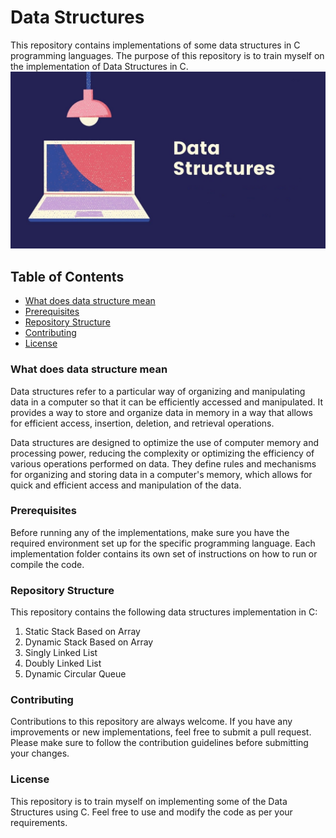 # Data Structures
This repository contains implementations of some data structures in C programming languages. The purpose of this repository is to train myself on the implementation of Data Structures in C.
![Header image](https://github.com/MohamedGalal-2/Data-Structures/blob/main/Header.jpg)

## Table of Contents
- [What does data structure mean](#What-does-data-structure-mean)
- [Prerequisites](#Prerequisites)
- [Repository Structure](#Repository-Structure)
- [Contributing](#Contributing)
- [License](#License)

### What does data structure mean
Data structures refer to a particular way of organizing and manipulating data in a computer so that it can be efficiently accessed and manipulated. It provides a way to store and organize data in memory in a way that allows for efficient access, insertion, deletion, and retrieval operations.

Data structures are designed to optimize the use of computer memory and processing power, reducing the complexity or optimizing the efficiency of various operations performed on data. They define rules and mechanisms for organizing and storing data in a computer's memory, which allows for quick and efficient access and manipulation of the data.

### Prerequisites
Before running any of the implementations, make sure you have the required environment set up for the specific programming language. Each implementation folder contains its own set of instructions on how to run or compile the code.

### Repository Structure
This repository contains the following data structures implementation in C:
1. Static Stack Based on Array
2. Dynamic Stack Based on Array
3. Singly Linked List
4. Doubly Linked List
5. Dynamic Circular Queue

### Contributing
Contributions to this repository are always welcome. If you have any improvements or new implementations, feel free to submit a pull request. Please make sure to follow the contribution guidelines before submitting your changes.

### License
This repository is to train myself on implementing some of the Data Structures using C. Feel free to use and modify the code as per your requirements.
